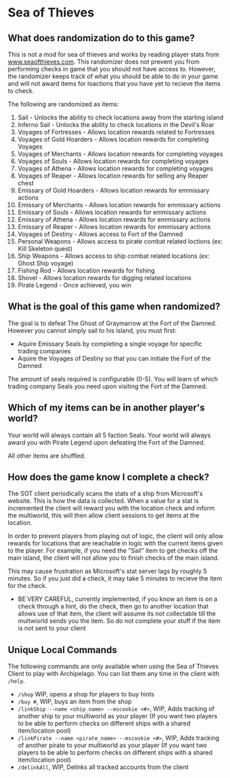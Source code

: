 # Sea of Thieves

## What does randomization do to this game?

This is not a mod for sea of thieves and works by reading player stats from www.seaofthieves.com. This randomizer does not prevent you from performing checks in game that you should not have access to. However, the randomizer keeps track of what you should be able to do in your game and will not award items for loactions that you have yet to recieve the items to check.


The following are randomized as items:
1. Sail - Unlocks the ability to check locations away from the starting island
2. Inferno Sail - Unlocks the ability to check locations in the Devil's Roar
3. Voyages of Fortresses - Allows location rewards related to Fortresses
4. Voyages of Gold Hoarders - Allows location rewards for completing Voyages
5. Voyages of Merchants - Allows location rewards for completing  voyages
6. Voyages of Souls - Allows location rewards for completing voyages
7. Voyages of Athena - Allows location rewards for completing voyages
8. Voyages of Reaper - Allows location rewards for selling any Reaper chest
9. Emissary of Gold Hoarders - Allows location rewards for emmissary actions
10. Emissary of Merchants - Allows location rewards for emmissary actions
11. Emissary of Souls - Allows location rewards for emmissary actions
12. Emissary of Athena - Allows location rewards for emmissary actions
13. Emissary of Reaper - Allows location rewards for emmissary actions
14. Voyages of Destiny - Allows access to Fort of the Damned
15. Personal Weapons - Allows access to pirate combat related loctions (ex: Kill Skeleton quest)
16. Ship Weapons - Allows access to ship combat related locations (ex: Ghost Ship voyage)
17. Fishing Rod - Allows location rewards for fishing
18. Shovel - Allows location rewards for digging related locations
19. Pirate Legend - Once achieved, you win

## What is the goal of this game when randomized?

The goal is to defeat The Ghost of Graymarrow at the Fort of the Damned.
However you cannot simply sail to his island, you must first:
* Aquire Emissary Seals by completing a single voyage for specific trading companies
* Aquire the Voyages of Destiny so that you can initiate the Fort of the Damned

The amount of seals required is configurable (0-5). You will learn of which trading company Seals you need upon visiting the Fort of the Damned.


## Which of my items can be in another player's world?

Your world will always contain all 5 faction Seals. Your world will always award you with Pirate Legend upon defeating the Fort of the Damned.

All other items are shuffled.

## How does the game know I complete a check?
The SOT client periodically scans the stats of a ship from Microsoft's website. This is how the data is collected.
When a value for a stat is incremented the client will reward you with the location check and inform the multiworld, this will then allow client sessions to get items at the location.


In order to prevent players from playing out of logic, the client will only allow rewards for locations that are reachable in logic with the current items given to the player. For example, if you need the "Sail" item to get checks off the main island, the client will not allow you to finish checks of the main island. 


This may cause frustration as Microsoft's stat server lags by roughly 5 minutes. So if you just did a check, it may take 5 minutes to recieve the item for the check.
- BE VERY CAREFUL, currently implemented, if you know an item is on a check through a hint, do the check, then go to another location that allows use of that item, the client will assume its not collectable till the multwiorld sends you the item. So do not complete your stuff if the item is not sent to your client

## Unique Local Commands

The following commands are only available when using the Sea of Thieves Client to play with Archipelago. You can list them any time in the client with `/help`.

* `/shop` WIP, opens a shop for players to buy hints
* `/buy #`, WIP, buys an item from the shop
* `/linkShip --name <ship_name> --mscookie <#>`, WIP, Adds tracking of another ship to your multiworld as your player (If you want two players to be able to perform checks on different ships with a shared item/location pool)
* `/linkPirate --name <pirate_name> --mscookie <#>`, WIP, Adds tracking of another pirate to your multiworld as your player (If you want two players to be able to perform checks on different ships with a shared item/location pool)
* `/delinkAll`, WIP, Delinks all tracked accounts from the client
